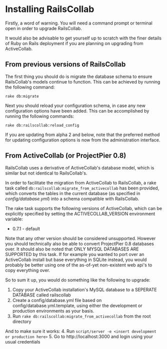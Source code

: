# Installing RailsCollab

Firstly, a word of warning. You will need a command prompt or terminal open in order to upgrade RailsCollab. 

It would also be advisable to get yourself up to scratch with the finer details of Ruby on Rails deployment 
if you are planning on upgrading from ActiveCollab.

## From previous versions of RailsCollab

The first thing you should do is migrate the database schema to ensure RailsCollab's models 
continue to function. This can be achieved by running the following command:

    rake db:migrate

Next you should reload your configuration schema, in case any new configuration options have 
been added. This can be accomplished by running the following commands:

    rake db:railscollab:reload_config

If you are updating from alpha 2 and below, note that the preferred method for updating configuration 
options is now from the administration interface.

## From ActiveCollab (or ProjectPier 0.8)

RailsCollab uses a derivative of ActiveCollab's database model, which is similar 
but not identical to RailsCollab's.

In order to facilitate the migration from ActiveCollab to RailsCollab, 
a rake task called `db:railscollab:migrate_from_activecollab` has been provided,
which converts the tables in the current database (as specified in *config/database.yml*)
into a schema compatible with RailsCollab.

The rake task supports the following versions of ActiveCollab, which can
be explicitly specified by setting the ACTIVECOLLAB_VERSION environment 
variable:

* 0.7.1 - default

Note that any other version should be considered unsupported. However you should 
technically also be able to convert ProjectPier 0.8 databases over.
It should also be noted that ONLY MYSQL DATABASES ARE SUPPORTED by this task.
If for example you wanted to port over an ActiveCollab install but base 
everything in SQLite instead, you would probably be better using one of the 
as-of-yet non-existent web api's to copy everything over.

So to sum it up, you would do something like the following to upgrade:

1. Copy your ActiveCollab installation's MySQL database to a SEPERATE DATABASE called railscollab
2. Create a config/database.yml file based on config/database.yml.template, using either the development or production environments as your basis.
3. Run `rake db:railscollab:migrate_from_activecollab` from the root directory

And to make sure it works:
4. Run `script/server -e <insert development or production here>`
5. Go to http://localhost:3000 and login using your usual credentials
